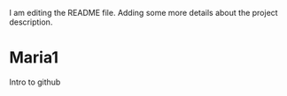 I am editing the README file. Adding some more details about the project description.
# Maria1
Intro to github
